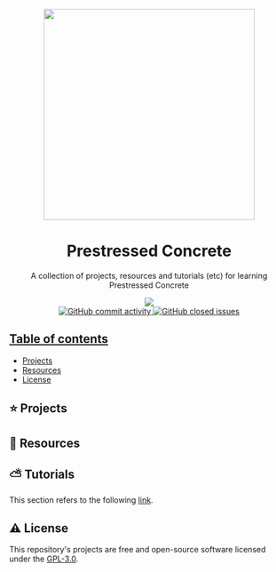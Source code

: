 <p align="center">
  <img width="auto" height="380px" src="https://user-images.githubusercontent.com/34566999/230324991-a2a59879-acfd-47e8-a1f8-3cf6dba4fb13.jpg">
</p>

<h1 align="center">Prestressed Concrete</h1>

<p align="center">
    A collection of projects, resources and tutorials (etc) for learning Prestressed Concrete
</p>

<p align="center">
    <a title="License GNU" href="https://github.com/enfycius/Prestressed-Concrete/blob/main/LICENSE"><img src="https://img.shields.io/badge/license-GPL v3-blue?style=flat-square"> <br>
    <img alt="GitHub commit activity" src="https://img.shields.io/github/commit-activity/m/enfycius/Prestressed-Concrete"/>
    <img alt="GitHub closed issues" src="https://img.shields.io/github/issues-closed/enfycius/Prestressed-Concrete"/>
</p>

## Table of contents

  * [Projects](#)
  * [Resources](#)
  * [License](#)

## :star: Projects

## :seedling: Resources

## :partly_sunny: Tutorials

This section refers to the following [link](https://enfycius.github.io/_enfycius/docs-civil/category/psc).

## :warning: License

This repository's projects are free and open-source software licensed under the [GPL-3.0](https://github.com/enfycius/Prestressed-Concrete/blob/master/LICENSE).